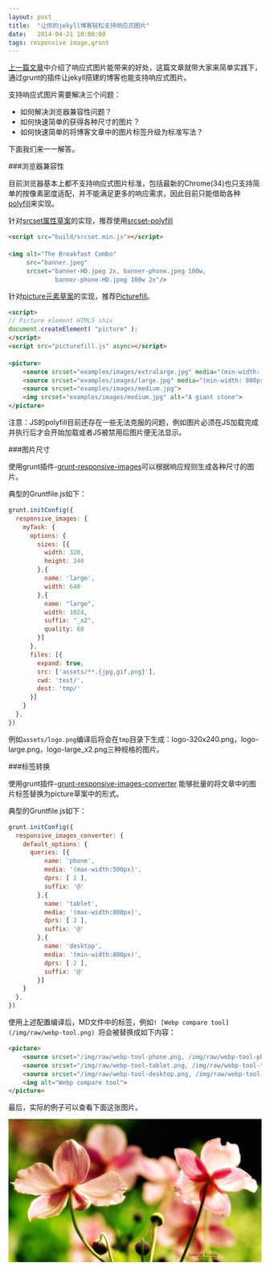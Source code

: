 ```yaml
---
layout: post
title:  "让你的jekyll博客轻松支持响应式图片"
date:   2014-04-21 10:00:00
tags: responsive image,grunt
---
```


[上一篇文章](http://www.milleris.me/2014/04/20/%E9%97%B2%E8%B0%88%E5%93%8D%E5%BA%94%E5%BC%8F%E5%9B%BE%E7%89%87%E4%B8%8ESRCSET.html)中介绍了响应式图片能带来的好处，这篇文章就带大家来简单实践下，通过grunt的插件让jekyll搭建的博客也能支持响应式图片。

支持响应式图片需要解决三个问题：

 * 如何解决浏览器兼容性问题？
 * 如何快速简单的获得各种尺寸的图片？
 * 如何快速简单的将博客文章中的图片标签升级为标准写法？

下面我们来一一解答。

###浏览器兼容性

目前浏览器基本上都不支持响应式图片标准，包括最新的Chrome(34)也只支持简单的按像素密度适配，并不能满足更多的响应需求，因此目前只能借助各种[polyfill](http://en.wikipedia.org/wiki/Polyfill)来实现。

针对[srcset属性草案](http://www.w3.org/html/wg/drafts/srcset/w3c-srcset/)的实现，推荐使用[srcset-polyfill](https://github.com/borismus/srcset-polyfill)


```html
<script src="build/srcset.min.js"></script>

<img alt="The Breakfast Combo"
     src="banner.jpeg"
     srcset="banner-HD.jpeg 2x, banner-phone.jpeg 100w,
             banner-phone-HD.jpeg 100w 2x"/>
```


针对[picture元素草案](http://picture.responsiveimages.org/)的实现，推荐[Picturefill](http://scottjehl.github.io/picturefill/)。


```html
<script>
// Picture element HTML5 shiv
document.createElement( "picture" );
</script>
<script src="picturefill.js" async></script>

<picture>
    <source srcset="examples/images/extralarge.jpg" media="(min-width: 1000px)">
    <source srcset="examples/images/large.jpg" media="(min-width: 800px)">
    <source srcset="examples/images/medium.jpg">
    <img srcset="examples/images/medium.jpg" alt="A giant stone">
</picture>
```


注意：JS的polyfill目前还存在一些无法克服的问题，例如图片必须在JS加载完成并执行后才会开始加载或者JS被禁用后图片便无法显示。

###图片尺寸

使用grunt插件-[grunt-responsive-images](https://github.com/andismith/grunt-responsive-images)可以根据响应规则生成各种尺寸的图片。

典型的Gruntfile.js如下：


```js
grunt.initConfig({
  responsive_images: {
    myTask: {
      options: {
        sizes: [{
          width: 320,
          height: 240
        },{
          name: 'large',
          width: 640
        },{
          name: "large",
          width: 1024,
          suffix: "_x2",
          quality: 60
        }]
      },
      files: [{
        expand: true,
        src: ['assets/**.{jpg,gif,png}'],
        cwd: 'test/',
        dest: 'tmp/'
      }]
    }
  },
})
```


例如`assets/logo.png`编译后将会在`tmp`目录下生成：logo-320x240.png，logo-large.png，logo-large_x2.png三种规格的图片。

###标签转换

使用grunt插件-[grunt-responsive-images-converter](https://github.com/miller/grunt-responsive-images-converter) 能够批量的将文章中的图片标签替换为picture草案中的形式。


典型的Gruntfile.js如下：


```js
grunt.initConfig({
  responsive_images_converter: {
    default_options: {
      queries: [{
          name: 'phone',
          media: '(max-width:500px)',
          dprs: [ 2 ],
          suffix: '@'
        },{
          name: 'tablet',
          media: '(max-width:800px)',
          dprs: [ 2 ],
          suffix: '@'
        },{
          name: 'desktop',
          media: '(min-width:800px)',
          dprs: [ 2 ],
          suffix: '@'
        }]
    }
  },
})
```


使用上述配置编译后，MD文件中的标签，例如`! [Webp compare tool](/img/raw/webp-tool.png)
`将会被替换成如下内容：


```html
<picture>
    <source srcset="/img/raw/webp-tool-phone.png, /img/raw/webp-tool-phone@2x.png 2x" media="(max-width:500px)">
    <source srcset="/img/raw/webp-tool-tablet.png, /img/raw/webp-tool-tablet@2x.png 2x" media="(max-width:800px)">
    <source srcset="/img/raw/webp-tool-desktop.png, /img/raw/webp-tool-desktop@2x.png 2x" media="(min-width:800px)">
    <img alt="Webp compare tool">
</picture>
```


最后，实际的例子可以查看下面这张图片。

![响应式图片示例](/img/raw/responsive-image-demo-flower.jpg)





